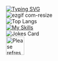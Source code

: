 [![Typing SVG](https://readme-typing-svg.demolab.com?font=Fira+Code&weight=900&size=22&pause=1000&color=8F04F7&center=true&vCenter=true&random=false&width=435&lines=Welcome+to+my+profile)](https://git.io/typing-svg)
<br>
![ezgif com-resize](https://github.com/Berke-aras/Berke-aras/assets/71926337/11ef1d06-94b5-419f-8bba-e230c1f297be)
<br>
![Top Langs](https://github-readme-stats.vercel.app/api/top-langs/?username=berke-aras&layout=compact)
<br>
[![My Skills](https://skillicons.dev/icons?i=python,godot,html,css,bootstrap,scss,react,js,django,unity,linux)](https://skillicons.dev)
<br>
![Jokes Card](https://readme-jokes.vercel.app/api)
<br>
<img src='https://media.tenor.com/HkMNfVmcnhcAAAAd/bocchi-bocchi-the-rock.gif' width="50px" title="Meme" alt="Please refresh the page if the meme doesn't show up.">
<!--!<img src="https://media.tenor.com/HkMNfVmcnhcAAAAd/bocchi-bocchi-the-rock.gif" width="350"/> -->
<!--  -->
<!--![bocchi-the-rock-kita-ikuyo](https://github.com/Berke-aras/Berke-aras/assets/71926337/173c9e69-bff4-4815-bee1-ae6e3102a128)-->

